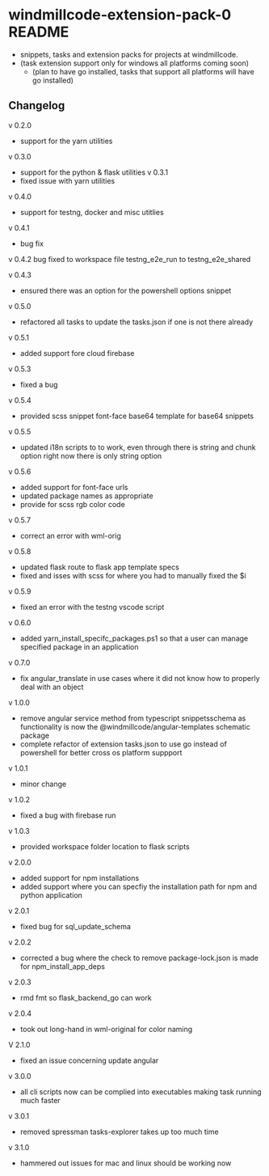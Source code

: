 # windmillcode-extension-pack-0 README
* snippets, tasks and extension packs for projects at windmillcode.
* (task extension support only for windows all platforms coming soon)
  * (plan to have go installed, tasks that support all platforms will have go installed)
## Changelog
v 0.2.0
  * support for the yarn utilities

v 0.3.0
  * support for the python & flask utilities
v 0.3.1
  * fixed issue with yarn utilities

v 0.4.0
  * support for testng, docker and misc utitlies

v 0.4.1
  * bug fix

v 0.4.2
  bug fixed to workspace file testng_e2e_run to testng_e2e_shared

v 0.4.3
  * ensured there was an option for the powershell options snippet

v 0.5.0
  * refactored all tasks to update the tasks.json if one is not there already

v 0.5.1
  * added support fore cloud firebase

v 0.5.3
  * fixed a bug

v 0.5.4
  * provided scss snippet font-face base64 template for base64 snippets

v 0.5.5
  * updated i18n scripts to to work, even through there is string and chunk option right now there is only string option

v 0.5.6
  * added support for font-face urls
  * updated package names as appropriate
  * provide for scss rgb color code

v 0.5.7
  * correct an error with wml-orig

v 0.5.8
  * updated flask route to flask app template specs
  * fixed and isses with scss for where you had to manually fixed the $i

v 0.5.9
  * fixed an error with the testng vscode script

v 0.6.0
  * added yarn_install_specifc_packages.ps1 so that a user can manage specified package in an application

v 0.7.0
  * fix angular_translate in use cases where it did not know how to properly deal with an object

v 1.0.0
  * remove angular service method from typescript snippetsschema as functionality is now the @windmillcode/angular-templates schematic package
  * complete refactor of extension tasks.json to use go instead of powershell for better cross os platform suppport

v 1.0.1
  * minor change

v 1.0.2
  * fixed a bug with firebase run

v 1.0.3
  * provided workspace folder location to flask scripts

v 2.0.0
  * added support for npm installations
  * added support where you can specfiy the installation path for npm and python application

v 2.0.1
  * fixed bug for sql_update_schema

v 2.0.2
  * corrected a bug where the check to remove package-lock.json is made for npm_install_app_deps

v 2.0.3
  * rmd fmt so flask_backend_go can work

v 2.0.4
  * took out long-hand in wml-original for color naming

V 2.1.0
  * fixed an issue concerning update angular

v 3.0.0
  * all cli scripts now can be complied into executables making task running much faster

v 3.0.1
  * removed spressman tasks-explorer takes up too much time

v 3.1.0
  * hammered out issues for mac and linux should be working now
